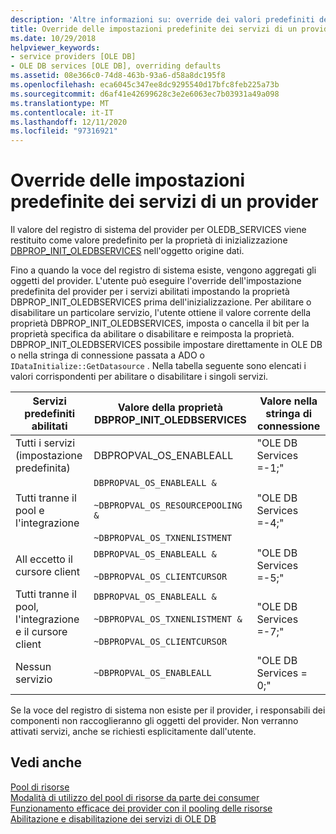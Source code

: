 ```yaml
---
description: 'Altre informazioni su: override dei valori predefiniti del servizio provider'
title: Override delle impostazioni predefinite dei servizi di un provider
ms.date: 10/29/2018
helpviewer_keywords:
- service providers [OLE DB]
- OLE DB services [OLE DB], overriding defaults
ms.assetid: 08e366c0-74d8-463b-93a6-d58a8dc195f8
ms.openlocfilehash: eca6045c347ee8dc9295540d17bfc8feb225a73b
ms.sourcegitcommit: d6af41e42699628c3e2e6063ec7b03931a49a098
ms.translationtype: MT
ms.contentlocale: it-IT
ms.lasthandoff: 12/11/2020
ms.locfileid: "97316921"
---
```

# <a name="overriding-provider-service-defaults"></a>Override delle impostazioni predefinite dei servizi di un provider

Il valore del registro di sistema del provider per OLEDB_SERVICES viene restituito come valore predefinito per la proprietà di inizializzazione [DBPROP_INIT_OLEDBSERVICES](/previous-versions/windows/desktop/ms716898(v=vs.85)) nell'oggetto origine dati.

Fino a quando la voce del registro di sistema esiste, vengono aggregati gli oggetti del provider. L'utente può eseguire l'override dell'impostazione predefinita del provider per i servizi abilitati impostando la proprietà DBPROP_INIT_OLEDBSERVICES prima dell'inizializzazione. Per abilitare o disabilitare un particolare servizio, l'utente ottiene il valore corrente della proprietà DBPROP_INIT_OLEDBSERVICES, imposta o cancella il bit per la proprietà specifica da abilitare o disabilitare e reimposta la proprietà. DBPROP_INIT_OLEDBSERVICES possibile impostare direttamente in OLE DB o nella stringa di connessione passata a ADO o `IDataInitialize::GetDatasource` . Nella tabella seguente sono elencati i valori corrispondenti per abilitare o disabilitare i singoli servizi.

|Servizi predefiniti abilitati|Valore della proprietà DBPROP_INIT_OLEDBSERVICES|Valore nella stringa di connessione|
|------------------------------|------------------------------------------------|--------------------------------|
|Tutti i servizi (impostazione predefinita)|DBPROPVAL_OS_ENABLEALL|"OLE DB Services =-1;"|
|Tutti tranne il pool e l'integrazione|`DBPROPVAL_OS_ENABLEALL &`<br /><br /> `~DBPROPVAL_OS_RESOURCEPOOLING &`<br /><br /> `~DBPROPVAL_OS_TXNENLISTMENT`|"OLE DB Services =-4;"|
|All eccetto il cursore client|`DBPROPVAL_OS_ENABLEALL &`<br /><br /> `~DBPROPVAL_OS_CLIENTCURSOR`|"OLE DB Services =-5;"|
|Tutti tranne il pool, l'integrazione e il cursore client|`DBPROPVAL_OS_ENABLEALL &`<br /><br /> `~DBPROPVAL_OS_TXNENLISTMENT &`<br /><br /> `~DBPROPVAL_OS_CLIENTCURSOR`|"OLE DB Services =-7;"|
|Nessun servizio|`~DBPROPVAL_OS_ENABLEALL`|"OLE DB Services = 0;"|

Se la voce del registro di sistema non esiste per il provider, i responsabili dei componenti non raccoglieranno gli oggetti del provider. Non verranno attivati servizi, anche se richiesti esplicitamente dall'utente.

## <a name="see-also"></a>Vedi anche

[Pool di risorse](/previous-versions/windows/desktop/ms713655(v=vs.85))<br/>
[Modalità di utilizzo del pool di risorse da parte dei consumer](/previous-versions/windows/desktop/ms715907(v=vs.85))<br/>
[Funzionamento efficace dei provider con il pooling delle risorse](/previous-versions/windows/desktop/ms714906(v=vs.85))<br/>
[Abilitazione e disabilitazione dei servizi di OLE DB](../../data/oledb/enabling-and-disabling-ole-db-services.md)<br/>
